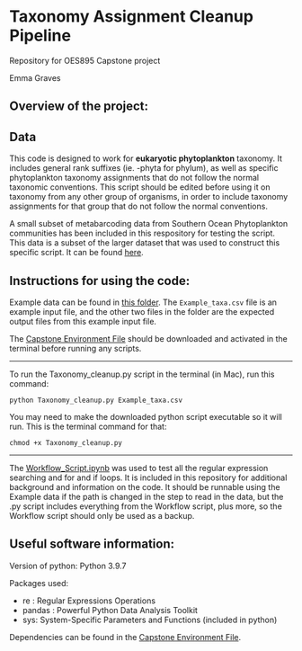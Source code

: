 # Taxonomy Assignment Cleanup Pipeline
Repository for OES895 Capstone project

Emma Graves


## Overview of the project:



## Data

This code is designed to work for **eukaryotic phytoplankton** taxonomy. It includes general rank suffixes (ie. -phyta for phylum),
as well as specific phytoplankton taxonomy assignments that do not follow the normal taxonomic conventions. This script
should be edited before using it on taxonomy from any other group of organisms, in order to include taxonomy assignments
for that group that do not follow the normal conventions. 

A small subset of metabarcoding data from Southern Ocean Phytoplankton communities has been included in this respository
for testing the script. This data is a subset of the larger dataset that was used to construct this specific script. It can be found [here](https://github.com/emmag-raves/Capstone_Project/blob/main/Example_Data/Example_taxa.csv).


## Instructions for using the code:
Example data can be found in [this folder](https://github.com/emmag-raves/Capstone_Project/tree/main/Example_Data). The `Example_taxa.csv` file is an example input file, and the other two files in the folder are the expected output files from this example input file.

The [Capstone Environment File](https://github.com/emmag-raves/Capstone_Project/blob/main/Capstone_environment.yml) should be downloaded and activated in the terminal before running any scripts.

---
To run the Taxonomy_cleanup.py script in the terminal (in Mac), run this command:

`python Taxonomy_cleanup.py Example_taxa.csv`

You may need to make the downloaded python script executable so it will run. This is the terminal command for that:

`chmod +x Taxonomy_cleanup.py`

---
The [Workflow_Script.ipynb](https://github.com/emmag-raves/Capstone_Project/blob/main/Workflow_Script.ipynb) was used to test all the regular expression searching and for and if loops. It is included in this repository 
for additional background and information on the code. It should be runnable using the Example data if the path is changed in the step to read in the data, but the .py script includes
everything from the Workflow script, plus more, so the Workflow script should only be used as a backup.

## Useful software information:
Version of python: Python 3.9.7

Packages used: 
- re : Regular Expressions Operations
- pandas : Powerful Python Data Analysis Toolkit
- sys: System-Specific Parameters and Functions (included in python)

Dependencies can be found in the [Capstone Environment File](https://github.com/emmag-raves/Capstone_Project/blob/main/Capstone_environment.yml).
